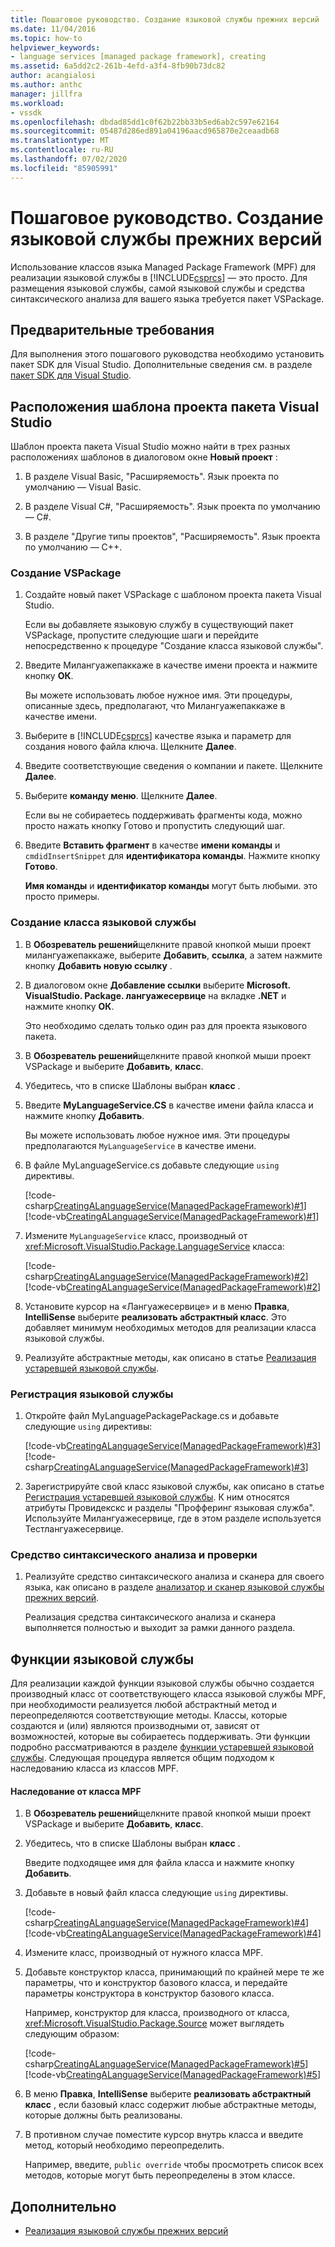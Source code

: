 ```yaml
---
title: Пошаговое руководство. Создание языковой службы прежних версий | Документация Майкрософт
ms.date: 11/04/2016
ms.topic: how-to
helpviewer_keywords:
- language services [managed package framework], creating
ms.assetid: 6a5dd2c2-261b-4efd-a3f4-8fb90b73dc82
author: acangialosi
ms.author: anthc
manager: jillfra
ms.workload:
- vssdk
ms.openlocfilehash: dbdad85dd1c0f62b22bb33b5ed6ab2c597e62164
ms.sourcegitcommit: 05487d286ed891a04196aacd965870e2ceaadb68
ms.translationtype: MT
ms.contentlocale: ru-RU
ms.lasthandoff: 07/02/2020
ms.locfileid: "85905991"
---
```

# <a name="walkthrough-creating-a-legacy-language-service"></a>Пошаговое руководство. Создание языковой службы прежних версий
Использование классов языка Managed Package Framework (MPF) для реализации языковой службы в [!INCLUDE[csprcs](../../data-tools/includes/csprcs_md.md)] — это просто. Для размещения языковой службы, самой языковой службы и средства синтаксического анализа для вашего языка требуется пакет VSPackage.

## <a name="prerequisites"></a>Предварительные требования
 Для выполнения этого пошагового руководства необходимо установить пакет SDK для Visual Studio. Дополнительные сведения см. в разделе [пакет SDK для Visual Studio](../../extensibility/visual-studio-sdk.md).

## <a name="locations-for-the-visual-studio-package-project-template"></a>Расположения шаблона проекта пакета Visual Studio
 Шаблон проекта пакета Visual Studio можно найти в трех разных расположениях шаблонов в диалоговом окне **Новый проект** :

1. В разделе Visual Basic, "Расширяемость". Язык проекта по умолчанию — Visual Basic.

2. В разделе Visual C#, "Расширяемость". Язык проекта по умолчанию — C#.

3. В разделе "Другие типы проектов", "Расширяемость". Язык проекта по умолчанию — C++.

### <a name="create-a-vspackage"></a>Создание VSPackage

1. Создайте новый пакет VSPackage с шаблоном проекта пакета Visual Studio.

    Если вы добавляете языковую службу в существующий пакет VSPackage, пропустите следующие шаги и перейдите непосредственно к процедуре "Создание класса языковой службы".

2. Введите Милангуажепаккаже в качестве имени проекта и нажмите кнопку **ОК**.

    Вы можете использовать любое нужное имя. Эти процедуры, описанные здесь, предполагают, что Милангуажепаккаже в качестве имени.

3. Выберите в [!INCLUDE[csprcs](../../data-tools/includes/csprcs_md.md)] качестве языка и параметр для создания нового файла ключа. Щелкните **Далее**.

4. Введите соответствующие сведения о компании и пакете. Щелкните **Далее**.

5. Выберите **команду меню**. Щелкните **Далее**.

    Если вы не собираетесь поддерживать фрагменты кода, можно просто нажать кнопку Готово и пропустить следующий шаг.

6. Введите **Вставить фрагмент** в качестве **имени команды** и `cmdidInsertSnippet` для **идентификатора команды**. Нажмите кнопку **Готово**.

    **Имя команды** и **идентификатор команды** могут быть любыми. это просто примеры.

### <a name="create-the-language-service-class"></a>Создание класса языковой службы

1. В **Обозреватель решений**щелкните правой кнопкой мыши проект милангуажепаккаже, выберите **Добавить**, **ссылка**, а затем нажмите кнопку **Добавить новую ссылку** .

2. В диалоговом окне **Добавление ссылки** выберите **Microsoft. VisualStudio. Package. лангуажесервице** на вкладке **.NET** и нажмите кнопку **ОК**.

     Это необходимо сделать только один раз для проекта языкового пакета.

3. В **Обозреватель решений**щелкните правой кнопкой мыши проект VSPackage и выберите **Добавить**, **класс**.

4. Убедитесь, что в списке Шаблоны выбран **класс** .

5. Введите **MyLanguageService.CS** в качестве имени файла класса и нажмите кнопку **Добавить**.

     Вы можете использовать любое нужное имя. Эти процедуры предполагаются `MyLanguageService` в качестве имени.

6. В файле MyLanguageService.cs добавьте следующие `using` директивы.

     [!code-csharp[CreatingALanguageService(ManagedPackageFramework)#1](../../extensibility/internals/codesnippet/CSharp/walkthrough-creating-a-legacy-language-service_1.cs)]
     [!code-vb[CreatingALanguageService(ManagedPackageFramework)#1](../../extensibility/internals/codesnippet/VisualBasic/walkthrough-creating-a-legacy-language-service_1.vb)]

7. Измените `MyLanguageService` класс, производный от <xref:Microsoft.VisualStudio.Package.LanguageService> класса:

     [!code-csharp[CreatingALanguageService(ManagedPackageFramework)#2](../../extensibility/internals/codesnippet/CSharp/walkthrough-creating-a-legacy-language-service_2.cs)]
     [!code-vb[CreatingALanguageService(ManagedPackageFramework)#2](../../extensibility/internals/codesnippet/VisualBasic/walkthrough-creating-a-legacy-language-service_2.vb)]

8. Установите курсор на «Лангуажесервице» и в меню **Правка**, **IntelliSense** выберите **реализовать абстрактный класс**. Это добавляет минимум необходимых методов для реализации класса языковой службы.

9. Реализуйте абстрактные методы, как описано в статье [Реализация устаревшей языковой службы](../../extensibility/internals/implementing-a-legacy-language-service2.md).

### <a name="register-the-language-service"></a>Регистрация языковой службы

1. Откройте файл MyLanguagePackagePackage.cs и добавьте следующие `using` директивы:

     [!code-vb[CreatingALanguageService(ManagedPackageFramework)#3](../../extensibility/internals/codesnippet/VisualBasic/walkthrough-creating-a-legacy-language-service_3.vb)]
     [!code-csharp[CreatingALanguageService(ManagedPackageFramework)#3](../../extensibility/internals/codesnippet/CSharp/walkthrough-creating-a-legacy-language-service_3.cs)]

2. Зарегистрируйте свой класс языковой службы, как описано в статье [Регистрация устаревшей языковой службы](../../extensibility/internals/registering-a-legacy-language-service1.md). К ним относятся атрибуты Провидекскс и разделы "Профферинг языковая служба". Используйте Милангуажесервице, где в этом разделе используется Тестлангуажесервице.

### <a name="the-parser-and-scanner"></a>Средство синтаксического анализа и проверки

1. Реализуйте средство синтаксического анализа и сканера для своего языка, как описано в разделе [анализатор и сканер языковой службы прежних версий](../../extensibility/internals/legacy-language-service-parser-and-scanner.md).

     Реализация средства синтаксического анализа и сканера выполняется полностью и выходит за рамки данного раздела.

## <a name="language-service-features"></a>Функции языковой службы
 Для реализации каждой функции языковой службы обычно создается производный класс от соответствующего класса языковой службы MPF, при необходимости реализуется любой абстрактный метод и переопределяются соответствующие методы. Классы, которые создаются и (или) являются производными от, зависят от возможностей, которые вы собираетесь поддерживать. Эти функции подробно рассматриваются в разделе [функции устаревшей языковой службы](../../extensibility/internals/legacy-language-service-features1.md). Следующая процедура является общим подходом к наследованию класса из классов MPF.

#### <a name="deriving-from-an-mpf-class"></a>Наследование от класса MPF

1. В **Обозреватель решений**щелкните правой кнопкой мыши проект VSPackage и выберите **Добавить**, **класс**.

2. Убедитесь, что в списке Шаблоны выбран **класс** .

     Введите подходящее имя для файла класса и нажмите кнопку **Добавить**.

3. Добавьте в новый файл класса следующие `using` директивы.

     [!code-csharp[CreatingALanguageService(ManagedPackageFramework)#4](../../extensibility/internals/codesnippet/CSharp/walkthrough-creating-a-legacy-language-service_4.cs)]
     [!code-vb[CreatingALanguageService(ManagedPackageFramework)#4](../../extensibility/internals/codesnippet/VisualBasic/walkthrough-creating-a-legacy-language-service_4.vb)]

4. Измените класс, производный от нужного класса MPF.

5. Добавьте конструктор класса, принимающий по крайней мере те же параметры, что и конструктор базового класса, и передайте параметры конструктора в конструктор базового класса.

     Например, конструктор для класса, производного от класса, <xref:Microsoft.VisualStudio.Package.Source> может выглядеть следующим образом:

     [!code-csharp[CreatingALanguageService(ManagedPackageFramework)#5](../../extensibility/internals/codesnippet/CSharp/walkthrough-creating-a-legacy-language-service_5.cs)]
     [!code-vb[CreatingALanguageService(ManagedPackageFramework)#5](../../extensibility/internals/codesnippet/VisualBasic/walkthrough-creating-a-legacy-language-service_5.vb)]

6. В меню **Правка**, **IntelliSense** выберите **реализовать абстрактный класс** , если базовый класс содержит любые абстрактные методы, которые должны быть реализованы.

7. В противном случае поместите курсор внутрь класса и введите метод, который необходимо переопределить.

     Например, введите, `public override` чтобы просмотреть список всех методов, которые могут быть переопределены в этом классе.

## <a name="see-also"></a>Дополнительно
- [Реализация языковой службы прежних версий](../../extensibility/internals/implementing-a-legacy-language-service1.md)
